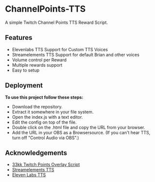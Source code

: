 # ChannelPoints-TTS
A simple Twitch Channel Points TTS Reward Script.


## Features

- Elevenlabs TTS Support for Custom TTS Voices
- Streamelements TTS Support for default Brian and other voices
- Volume control per Reward
- Multiple rewards support
- Easy to setup


## Deployment
**To use this project follow these steps:**

  - Download the repository.
  - Extract it somewhere in your file system.
  - Open the index.js with a text editor.
  - Edit the config on top of the file.
  - Double click on the .html file and copy the URL from your browser.
  - Add the URL in your OBS as a Browsersource. (If you can't hear TTS, turn off "Control Audio via OBS".)


## Acknowledgements

 - [33kk Twitch Points Overlay Script](https://github.com/33kk/twitch-points-overlay)
 - [Streamelements TTS](https://streamelements.com/)
 - [Eleven Labs TTS](https://beta.elevenlabs.io/)
